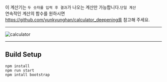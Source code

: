 이 계산기는 `두 숫자를 입력 후 결과`가 나오는 계산만 가능합니다.`단일 계산`<br>
연속적인 계산의 함수를 원하시면 https://github.com/yunkyunghan/calculator_deepening를 참고해 주세요.
___
![calculator](https://user-images.githubusercontent.com/75987810/108031413-2ab5b200-7074-11eb-90fa-c32b2ebfb843.gif)
___
## Build Setup
```
npm install
npm run start
npm intall bootstrap
```
